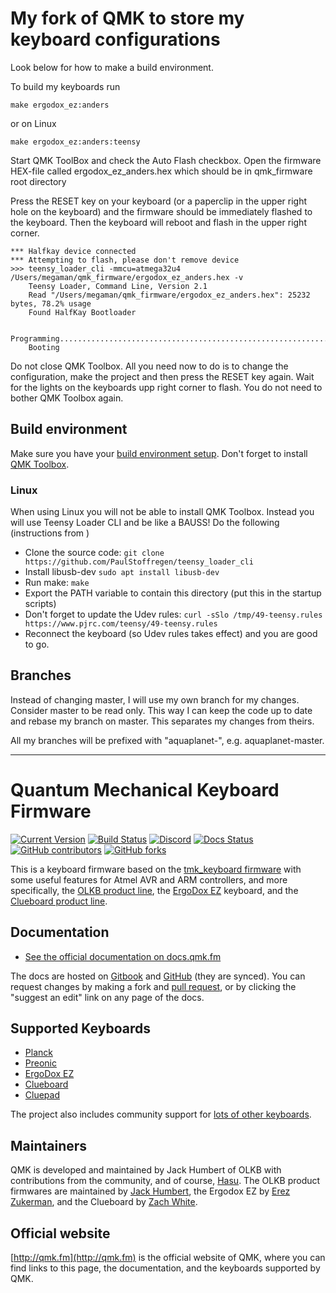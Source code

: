 # My fork of QMK to store my keyboard configurations
Look below for how to make a build environment.

To build my keyboards run

    make ergodox_ez:anders

or on Linux

    make ergodox_ez:anders:teensy

Start QMK ToolBox and check the Auto Flash checkbox. Open the firmware HEX-file called ergodox_ez_anders.hex which should be in qmk_firmware root directory

Press the RESET key on your keyboard (or a paperclip in the upper right hole on the keyboard) and the firmware should be immediately flashed to the keyboard. Then the keyboard will reboot and flash in the upper right corner.

    *** Halfkay device connected
    *** Attempting to flash, please don't remove device
    >>> teensy_loader_cli -mmcu=atmega32u4 /Users/megaman/qmk_firmware/ergodox_ez_anders.hex -v
        Teensy Loader, Command Line, Version 2.1
        Read "/Users/megaman/qmk_firmware/ergodox_ez_anders.hex": 25232 bytes, 78.2% usage
        Found HalfKay Bootloader

        Programming...............................................................................
        Booting

Do not close QMK Toolbox. All you need now to do is to change the configuration, make the project and then press the RESET key again. Wait for the lights on the keyboards upp right corner to flash. You do not need to bother QMK Toolbox again.

## Build environment
Make sure you have your [build environment setup](https://docs.qmk.fm/#/newbs_getting_started?id=environment-setup). Don't forget to install [QMK Toolbox](https://github.com/qmk/qmk_toolbox/releases/latest).


### Linux
When using Linux you will not be able to install QMK Toolbox. Instead you will use Teensy Loader CLI and be like a BAUSS! Do the following (instructions from )

* Clone the source code:
  `git clone https://github.com/PaulStoffregen/teensy_loader_cli`
* Install libusb-dev
  `sudo apt install libusb-dev`
* Run make:
  `make`
* Export the PATH variable to  contain this directory (put this in the startup scripts)
* Don't forget to update the Udev rules:
  `curl -sSlo /tmp/49-teensy.rules https://www.pjrc.com/teensy/49-teensy.rules`
* Reconnect the keyboard (so Udev rules takes effect) and you are good to go.

## Branches
Instead of changing master, I will use my own branch for my changes. Consider master to be read only. This way I can keep the code up to date and rebase my branch on master. This separates my changes from theirs.

All my branches will be prefixed with "aquaplanet-", e.g. aquaplanet-master.

---

# Quantum Mechanical Keyboard Firmware

[![Current Version](https://img.shields.io/github/tag/qmk/qmk_firmware.svg)](https://github.com/qmk/qmk_firmware/tags)
[![Build Status](https://travis-ci.org/qmk/qmk_firmware.svg?branch=master)](https://travis-ci.org/qmk/qmk_firmware)
[![Discord](https://img.shields.io/discord/440868230475677696.svg)](https://discord.gg/Uq7gcHh)
[![Docs Status](https://img.shields.io/badge/docs-ready-orange.svg)](https://docs.qmk.fm)
[![GitHub contributors](https://img.shields.io/github/contributors/qmk/qmk_firmware.svg)](https://github.com/qmk/qmk_firmware/pulse/monthly)
[![GitHub forks](https://img.shields.io/github/forks/qmk/qmk_firmware.svg?style=social&label=Fork)](https://github.com/qmk/qmk_firmware/)

This is a keyboard firmware based on the [tmk\_keyboard firmware](http://github.com/tmk/tmk_keyboard) with some useful features for Atmel AVR and ARM controllers, and more specifically, the [OLKB product line](https://olkb.com), the [ErgoDox EZ](http://www.ergodox-ez.com) keyboard, and the [Clueboard product line](http://clueboard.co/).

## Documentation

* [See the official documentation on docs.qmk.fm](https://docs.qmk.fm)

The docs are hosted on [Gitbook](https://www.gitbook.com/book/qmk/firmware/details) and [GitHub](/docs/) (they are synced). You can request changes by making a fork and [pull request](https://github.com/qmk/qmk_firmware/pulls), or by clicking the "suggest an edit" link on any page of the docs.

## Supported Keyboards

* [Planck](/keyboards/planck/)
* [Preonic](/keyboards/preonic/)
* [ErgoDox EZ](/keyboards/ergodox_ez/)
* [Clueboard](/keyboards/clueboard/)
* [Cluepad](/keyboards/clueboard/17/)

The project also includes community support for [lots of other keyboards](/keyboards/).

## Maintainers

QMK is developed and maintained by Jack Humbert of OLKB with contributions from the community, and of course, [Hasu](https://github.com/tmk). The OLKB product firmwares are maintained by [Jack Humbert](https://github.com/jackhumbert), the Ergodox EZ by [Erez Zukerman](https://github.com/ezuk), and the Clueboard by [Zach White](https://github.com/skullydazed).

## Official website

[http://qmk.fm](http://qmk.fm) is the official website of QMK, where you can find links to this page, the documentation, and the keyboards supported by QMK.
